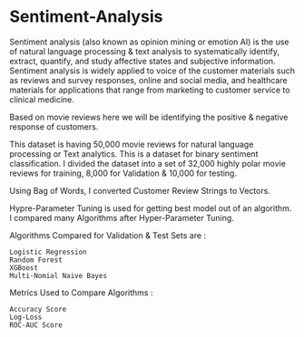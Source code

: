 # Sentiment-Analysis
Sentiment analysis (also known as opinion mining or emotion AI) is the use of natural language processing & text analysis to systematically identify, extract, quantify, and 
study affective states and subjective information.
Sentiment analysis is widely applied to voice of the customer materials such as reviews and survey responses, online and social media, and healthcare materials for applications 
that range from marketing to customer service to clinical medicine.

Based on movie reviews here we will be identifying the positive & negative response of customers.

This dataset is having 50,000 movie reviews for natural language processing or Text analytics.
This is a dataset for binary sentiment classification.
I divided the dataset into a set of 32,000 highly polar movie reviews for training, 8,000 for Validation & 10,000 for testing.

Using Bag of Words, I converted Customer Review Strings to Vectors.

Hypre-Parameter Tuning is used for getting best model out of an algorithm. I compared many Algorithms after Hyper-Parameter Tuning.

Algorithms Compared for Validation & Test Sets are :

    Logistic Regression
    Random Forest
    XGBoost
    Multi-Nomial Naive Bayes

Metrics Used to Compare Algorithms :

    Accuracy Score
    Log-Loss
    ROC-AUC Score
    
